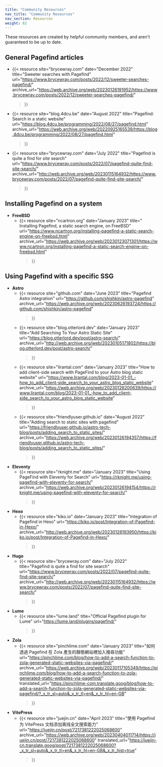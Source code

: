```yaml
---
title: "Community Resources"
nav_title: "Community Resources"
nav_section: Resources
weight: 82
---
```


These resources are created by helpful community members, and aren't guaranteed to be up to date.

## General Pagefind articles

  - {{< 
        resource
        site="brycewray.com"
        date="December 2022"
        title="Sweeter searches with Pagefind"
        url="https://www.brycewray.com/posts/2022/12/sweeter-searches-pagefind/"
        archive_url="https://web.archive.org/web/20230126191952/https://www.brycewray.com/posts/2022/12/sweeter-searches-pagefind/"
    >}}
  - {{< 
        resource
        site="blog.4dcu.be"
        date="August 2022"
        title="Pagefind: Search in a static website"
        url="https://blog.4dcu.be/programming/2022/08/27/pagefind.html"
        archive_url="https://web.archive.org/web/20220925165539/https://blog.4dcu.be/programming/2022/08/27/pagefind.html"
    >}}
  - {{< 
        resource
        site="brycewray.com"
        date="July 2022"
        title="Pagefind is quite a find for site search"
        url="https://www.brycewray.com/posts/2022/07/pagefind-quite-find-site-search/"
        archive_url="http://web.archive.org/web/20230115164932/https://www.brycewray.com/posts/2022/07/pagefind-quite-find-site-search/"
    >}}


## Installing Pagefind on a system

- **FreeBSD**
  - {{< 
        resource
        site="ncartron.org"
        date="January 2023"
        title=" Installing Pagefind, a static search engine, on FreeBSD"
        url="https://www.ncartron.org/installing-pagefind-a-static-search-engine-on-freebsd.html"
        archive_url="https://web.archive.org/web/20230123071301/https://www.ncartron.org/installing-pagefind-a-static-search-engine-on-freebsd.html"
    >}}

## Using Pagefind with a specific SSG

- **Astro**
  - {{< 
        resource
        site="github.com"
        date="June 2023"
        title="Pagefind Astro integration"
        url="https://github.com/shishkin/astro-pagefind"
        archive_url="https://web.archive.org/web/20230626193724/https://github.com/shishkin/astro-pagefind"
    >}}
  - {{< 
        resource
        site="blog.otterlord.dev"
        date="January 2023"
        title="Add Searching To Your Astro Static Site"
        url="https://blog.otterlord.dev/post/astro-search/"
        archive_url="http://web.archive.org/web/20230105171802/https://blog.otterlord.dev/post/astro-search/"
    >}}
  - {{< 
        resource
        site="lirantal.com"
        date="January 2023"
        title="How to add client-side search with PageFind to your Astro blog static website"
        url="https://www.lirantal.com/blog/2023-01-01_-how_to_add_client-side_search_to_your_astro_blog_static_website"
        archive_url="https://web.archive.org/web/20230126200639/https://www.lirantal.com/blog/2023-01-01_-how_to_add_client-side_search_to_your_astro_blog_static_website"
    >}}
  - {{< 
        resource
        site="friendlyuser.github.io"
        date="August 2022"
        title="Adding search to static sites with pagefind"
        url="https://friendlyuser.github.io/astro-tech-blog/posts/adding_search_to_static_sites/"
        archive_url="https://web.archive.org/web/20230126194357/https://friendlyuser.github.io/astro-tech-blog/posts/adding_search_to_static_sites/"
    >}}
- **Eleventy**
  - {{< 
        resource
        site="rknight.me"
        date="January 2023"
        title="Using PageFind with Eleventy for Search"
        url="https://rknight.me/using-pagefind-with-eleventy-for-search/"
        archive_url="https://web.archive.org/web/20230126194154/https://rknight.me/using-pagefind-with-eleventy-for-search/"
    >}}
- **Hexo**
  - {{< 
        resource
        site="kiko.io"
        date="January 2023"
        title="Integration of Pagefind in Hexo"
        url="https://kiko.io/post/Integration-of-Pagefind-in-Hexo/"
        archive_url="http://web.archive.org/web/20230126193950/https://kiko.io/post/Integration-of-Pagefind-in-Hexo/"
    >}}
- **Hugo**
  - {{< 
        resource
        site="brycewray.com"
        date="July 2022"
        title="Pagefind is quite a find for site search"
        url="https://www.brycewray.com/posts/2022/07/pagefind-quite-find-site-search/"
        archive_url="http://web.archive.org/web/20230115164932/https://www.brycewray.com/posts/2022/07/pagefind-quite-find-site-search/"
    >}}
- **Lume**
  - {{< 
        resource
        site="lume.land"
        title="Official Pagefind plugin for Lume"
        url="https://lume.land/plugins/pagefind/"
    >}}
- **Zola**
  - {{< 
        resource
        site="pinchlime.com"
        date="January 2023"
        title="如何透過 Pagefind 在 Zola 產生的靜態網站裡加入搜尋功能"
        url="https://pinchlime.com/blog/how-to-add-a-search-function-to-zola-generated-static-websites-via-pagefind/"
        archive_url="https://web.archive.org/web/20230117105349/https://pinchlime.com/blog/how-to-add-a-search-function-to-zola-generated-static-websites-via-pagefind/"
        translated_url="https://pinchlime-com.translate.goog/blog/how-to-add-a-search-function-to-zola-generated-static-websites-via-pagefind/?_x_tr_sl=auto&_x_tr_tl=en&_x_tr_hl=en-GB"
    >}}
- **VitePress**
  - {{< 
        resource
        site="juejin.cn"
        date="April 2023"
        title="使用 Pagefind 为 VitePress 文档添加离线全文搜索能力"
        url="https://juejin.cn/post/7217381222025068600"
        archive_url="https://web.archive.org/web/20230404011714/https://juejin.cn/post/7217381222025068600"
        translated_url="https://juejin-cn.translate.goog/post/7217381222025068600?_x_tr_sl=auto&_x_tr_tl=en&_x_tr_hl=en-GB&_x_tr_hist=true"
    >}}